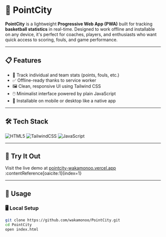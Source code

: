 # 🏀 PointCity

**PointCity** is a lightweight **Progressive Web App (PWA)** built for tracking **basketball statistics** in real-time. Designed to work offline and installable on any device, it's perfect for coaches, players, and enthusiasts who want quick access to scoring, fouls, and game performance.

---

## 📋 Features

- 🔢 Track individual and team stats (points, fouls, etc.)
- ✅ Offline-ready thanks to service worker
- 🖼️ Clean, responsive UI using Tailwind CSS
- 🖱️ Minimalist interface powered by plain JavaScript
- 📲 Installable on mobile or desktop like a native app

---

## 🛠 Tech Stack

![HTML5](https://img.shields.io/badge/HTML5-E34F26?style=for-the-badge&logo=html5&logoColor=white)
![TailwindCSS](https://img.shields.io/badge/TailwindCSS-06B6D4?style=for-the-badge&logo=tailwind-css&logoColor=white)
![JavaScript](https://img.shields.io/badge/JavaScript-F7DF1E?style=for-the-badge&logo=javascript&logoColor=black)

---

## 🚀 Try It Out

Visit the live demo at [pointcity-wakamonoo.vercel.app](https://pointcity-wakamonoo.vercel.app) :contentReference[oaicite:1]{index=1}

---

## 🧪 Usage

### 🖥️ Local Setup
```bash
git clone https://github.com/wakamonoo/PointCity.git
cd PointCity
open index.html
